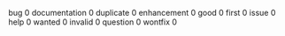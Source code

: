 
bug 0
documentation 0
duplicate 0
enhancement 0
good 0
first 0
issue 0
help 0
wanted 0
invalid 0
question 0
wontfix 0
